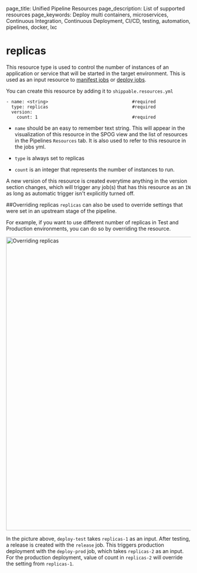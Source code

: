 page_title: Unified Pipeline Resources
page_description: List of supported resources
page_keywords: Deploy multi containers, microservices, Continuous Integration, Continuous Deployment, CI/CD, testing, automation, pipelines, docker, lxc

# replicas
This resource type is used to control the number of instances of an application or service
that will be started in the target environment. This is used as an input resource to [manifest jobs](../jobs/manifest/) or [deploy jobs](../jobs/deploy/). 

You can create this resource by adding it to `shippable.resources.yml`
```
- name: <string>                          		#required
  type: replicas                            	#required
  version:
    count: 1                                	#required
```

* `name` should be an easy to remember text string. This will appear in the visualization of this resource in the SPOG view and the list of resources in the Pipelines `Resources` tab. It is also used to refer to this resource in the jobs yml.

* `type` is always set to replicas

* `count` is an integer that represents the number of instances to run. 

A new version of this resource is created everytime anything in the version section changes, which will trigger any job(s) that has this resource as an `IN` as long as automatic trigger isn't explicitly turned off.

##Overriding replicas
`replicas` can also be used to override settings that were set in an upstream stage of the pipeline.

For example, if you want to use different number of replicas in Test and Production environments, you can do so by overriding the resource.

<img src="../../images/resources/overrideReplicas.png" alt="Overriding replicas" style="width:800px;vertical-align: middle;display: block;margin-left: auto;margin-right: auto;"/>

In the picture above, `deploy-test` takes `replicas-1` as an input. After testing, a release is created with the `release` job. This triggers production deployment with the `deploy-prod` job, which takes `replicas-2` as an input. For the production deployment, value of count in `replicas-2` will override the setting from `replicas-1`.



